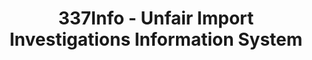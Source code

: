 ---
layout: default
bigquery: https://console.cloud.google.com/bigquery?p=patents-public-data&d=usitc_investigations&page=dataset&project=sheets-management-319211
citation: US International Trade Commission 337Info Unfair Import Investigations Information
  System
contributors: US International Trade Comission
cost: None
description: US International Trade Commission 337Info Unfair Import Investigations
  Information System contains data on investigations done under Section 337. Section
  337 declares the infringement of certain statutory intellectual property rights
  and other forms of unfair competition in import trade to be unlawful practices.
  Most Section 337 investigations involve allegations of patent or registered trademark
  infringement.
documentation: FAQ and tutorial available on the site
last_edit: 04/11/2022, 05:36:35
location: https://pubapps2.usitc.gov/337external/
maintained_by: US International Trade Comission
schema_fields:
- actualEndDateEvidHear
- publication_number
- dateComplaintFiled
- title
- investigationNo
- ouiiAttorney
- cafcAppeals
- teoIdIssueDate
- actualStartDateEvidHear
- internalRemand
- dateCreated
- finalDetViolation
- docketNo
- investigationType
- scheduledStartDateEvidHear
- lastUpdated
- htsNumbers
- currentActiveALJ
- copyrightNumbers
- patentNumbers
- complainant
- markmanHearing
- finalIdOnViolationDue
- scheduledEndDateEvidHear
- startDateMarkmanHearing
- trademarkNumbers
- patentNumber
- dateOfPublicationFrNotice
- teoProceedingInvolved
- targetDate
- currentStatus
- ouiiParticipation
- respondent
- invUnfairAct
- endDateMarkmanHearing
- teoReliefGranted
- finalIdOnViolationIssue
- finalDetNoViolation
- investigationTermDate
- aljAssigned
- issueDateOtherNonFinal
- teoIdDueDate
- gcAttorney
- id
shortname: unfair_import_investigations
tags:
- import
- legal
- trade
timeframe: 2008-2021 (prior to 2008 downloadable as a JSON file)
title: 337Info - Unfair Import Investigations Information System
uuid: 2721f5ec-e599-4890-9265-9706719fc71e
---